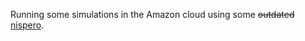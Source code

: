 Running some simulations in the Amazon cloud using some ~~outdated~~ [nispero](https://github.com/ohnosequences/nispero).
